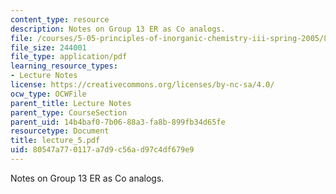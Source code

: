 ```yaml
---
content_type: resource
description: Notes on Group 13 ER as Co analogs.
file: /courses/5-05-principles-of-inorganic-chemistry-iii-spring-2005/80547a770117a7d9c56ad97c4df679e9_lecture_5.pdf
file_size: 244001
file_type: application/pdf
learning_resource_types:
- Lecture Notes
license: https://creativecommons.org/licenses/by-nc-sa/4.0/
ocw_type: OCWFile
parent_title: Lecture Notes
parent_type: CourseSection
parent_uid: 14b4baf0-7b06-88a3-fa8b-899fb34d65fe
resourcetype: Document
title: lecture_5.pdf
uid: 80547a77-0117-a7d9-c56a-d97c4df679e9
---
```

Notes on Group 13 ER as Co analogs.